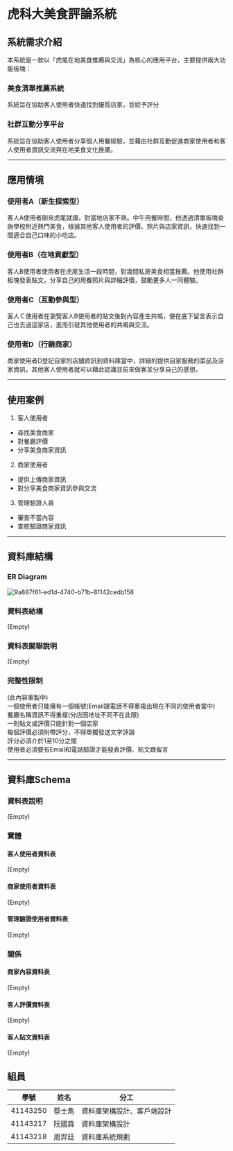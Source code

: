# 虎科大美食評論系統
## 系統需求介紹
本系統是一款以「虎尾在地美食推薦與交流」為核心的應用平台，主要提供兩大功能板塊：  
### 美食清單推薦系統  
系統旨在協助客人使用者快速找到優質店家，並給予評分

### 社群互動分享平台  
系統旨在協助客人使用者分享個人用餐經驗，並藉由社群互動促進商家使用者和客人使用者資訊交流與在地美食文化推廣。 

---

## 應用情境
### 使用者A（新生探索型）
客人A使用者剛來虎尾就讀，對當地店家不熟。中午用餐時間，他透過清單板塊查詢學校附近熱門美食，根據其他客人使用者的評價、照片與店家資訊，快速找到一間適合自己口味的小吃店。
### 使用者B（在地貢獻型）
客人B使用者使用者在虎尾生活一段時間，對幾間私房美食相當推薦。他使用社群板塊發表貼文，分享自己的用餐照片與詳細評價，鼓勵更多人一同體驗。
### 使用者C（互動參與型）
客人Ｃ使用者在瀏覽客人B使用者的貼文後對內容產生共鳴，便在底下留言表示自己也去過這家店，進而引發其他使用者的共鳴與交流。
### 使用者D（行銷商家）
商家使用者D登記自家的店舖資訊到資料庫當中，詳細的提供自家服務的菜品及店家資訊，其他客人使用者就可以藉此認識並前來做客並分享自己的感想。

---

## 使用案例

1. 客人使用者  
- 尋找美食商家  
- 對餐廳評價  
- 分享美食商家資訊  
2. 商家使用者  
- 提供上傳商家資訊  
- 對分享美食商家資訊參與交流  
3. 管理驗證人員  
- 審查不當內容  
- 查核驗證商家資訊  

---

## 資料庫結構
### ER Diagram
![9a887f61-ed1d-4740-b71b-81142cedb158](https://github.com/user-attachments/assets/04349853-215f-4282-ba16-442ab4d7dd28)
### 資料表結構
(Empty)  
### 資料表關聯說明
(Empty)  
### 完整性限制
(此內容重製中)  
一個使用者只能擁有一個帳號(Email跟電話不得重複出現在不同的使用者當中)  
餐廳名稱資訊不得重複(分店因地址不同不在此限)  
一則貼文或評價只能針對一個店家  
每個評價必須附帶評分，不得單獨發送文字評論  
評分必須介於1至10分之間  
使用者必須要有Email和電話驗證才能發表評價、貼文跟留言 

---

## 資料庫Schema
### 資料表說明
(Empty)  
### 實體
#### 客人使用者資料表
(Empty)  
#### 商家使用者資料表
(Empty)  
#### 管理驗證使用者資料表
(Empty)  
### 關係
#### 商家內容資料表
(Empty)  
#### 客人評價資料表
(Empty)  
#### 客人貼文資料表
(Empty)  

## 組員
| 學號 | 姓名 | 分工 |
|------|------|------|
| 41143250 | 蔡士雋 | 資料庫架構設計、客戶端設計 |
| 41143217 | 阮國霖 | 資料庫架構設計 |
| 41143218 | 周羿廷 | 資料庫系統規劃 |

